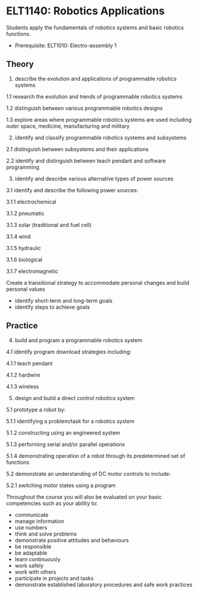 # ELT1140: Robotics Applications

Students apply the fundamentals of robotics systems and basic robotics functions.

* Prerequisite: ELT1010: Electro-assembly 1

## Theory

1. describe the evolution and applications of programmable robotics systems

1.1 research the evolution and trends of programmable robotics systems

1.2 distinguish between various programmable robotics designs

1.3 explore areas where programmable robotics systems are used including outer space, medicine, manufacturing and military

2. identify and classify programmable robotics systems and subsystems

2.1 distinguish between subsystems and their applications

2.2 identify and distinguish between teach pendant and software programming

3. identify and describe various alternative types of power sources

3.1 identify and describe the following power sources:

3.1.1 electrochemical

3.1.2 pneumatic

3.1.3 solar (traditional and fuel cell)

3.1.4 wind

3.1.5 hydraulic

3.1.6 biological

3.1.7 electromagnetic

Create a transitional strategy to accommodate personal changes and build personal values

* identify short-term and long-term goals
* identify steps to achieve goals

## Practice

4. build and program a programmable robotics system

4.1 identify program download strategies including:

4.1.1 teach pendant

4.1.2 hardwire

4.1.3 wireless

5. design and build a direct control robotics system

5.1 prototype a robot by:

5.1.1 identifying a problem/task for a robotics system

5.1.2 constructing using an engineered system

5.1.3 performing serial and/or parallel operations

5.1.4 demonstrating operation of a robot through its predetermined set of functions

5.2 demonstrate an understanding of DC motor controls to include:

5.2.1 switching motor states using a program

Throughout the course you will also be evaluated on your basic competencies such as your ability to:

* communicate
* manage information
* use numbers
* think and solve problems
* demonstrate positive attitudes and behaviours
* be responsible
* be adaptable
* learn continuously
* work safely
* work with others
* participate in projects and tasks
* demonstrate established laboratory procedures and safe work practices
